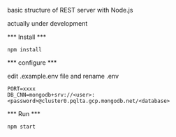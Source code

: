 basic structure of REST server with Node.js

actually under development

*** Install ***

```npm install```

*** configure ***

edit .example.env file and rename .env

```
PORT=xxxx
DB_CNN=mongodb+srv://<user>:<password>@cluster0.pqlta.gcp.mongodb.net/<database>
```

*** Run ***

``` npm start ```
